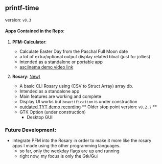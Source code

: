 ## printf-time

version: ```v0.3```

#### Apps Contained in the Repo:

1. __PFM-Calculator__:
	* Calculate Easter Day from the Paschal Full Moon date
	* a lot of extra/optional output display related bloat (just for jollies)
	* intended as a standalone or portable app
	* [asciinema demo video link](https://asciinema.org/a/232779)

2. __Rosary__: [New)](./Rosary/)
	* A basic CLI Rosary using (CSV to Struct Array) array db.
	* Intended as a standalone app
	* Main features are working and complete
	* Display UI works but ```beautification``` is under construction
	* [outdated TYT demo recording](https://asciinema.org/a/262232)  ** Older stop point version: ```v0.2.?``` **
	* GTK Option (under construction)
		* Desktop GUI

### Future Development:

* Integrate PFM into the Rosary in order to make it more like the rosary apps I made using the other programming languages.
	* so far, only the weekday flags are up and running
	* right now, my focus is only the Gtk/Gui
